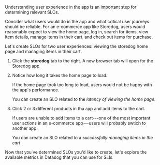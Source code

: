 Understanding user experience in the app is an important step for determining relevant SLOs. 

Consider what users would do in the app and what critical user journeys should be reliable. For an e-commerce app like Storedog, users would reasonably expect to view the home page, log in, search for items, view item details, manage items in their cart, and check out items for purchase.

Let's create SLOs for two user experiences: viewing the storedog home page and managing items in their cart.

1. Click the **storedog** tab to the right. A new browser tab will open for the Storedog app. 

2. Notice how long it takes the home page to load. 

   If the home page took too long to load, users would not be happy with the app's performance. 
   
   You can create an SLO related to the *latency of viewing the home page*.

3. Click 2 or 3 different products in tha app and add items to the cart.

   If users are unable to add items to a cart---one of the most important user actions in an e-commerce app---users will probably swtich to another app. 
   
   You can create an SLO related to a *successfully managing items in the cart*.

Now that you've determined SLOs you'd like to create, let's explore the available metrics in Datadog that you can use for SLIs.